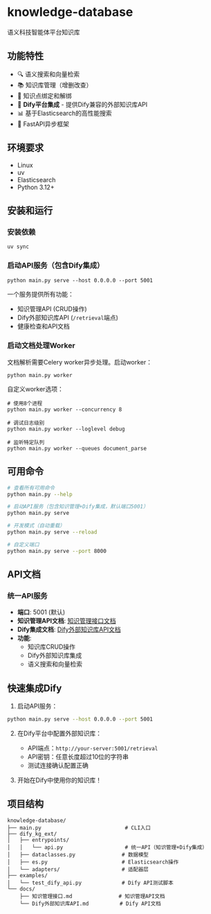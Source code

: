 # knowledge-database

语义科技智能体平台知识库

## 功能特性

- 🔍 语义搜索和向量检索
- 📚 知识库管理（增删改查）
- 🔗 知识点绑定和解绑
- 🤖 **Dify平台集成** - 提供Dify兼容的外部知识库API
- 📊 基于Elasticsearch的高性能搜索
- 🚀 FastAPI异步框架

## 环境要求
- Linux
- uv
- Elasticsearch
- Python 3.12+

## 安装和运行

### 安装依赖
```shell
uv sync
```

### 启动API服务（包含Dify集成）
```shell
python main.py serve --host 0.0.0.0 --port 5001
```

一个服务提供所有功能：
- 知识管理API (CRUD操作)
- Dify外部知识库API (`/retrieval`端点)
- 健康检查和API文档

### 启动文档处理Worker
文档解析需要Celery worker异步处理。启动worker：
```shell
python main.py worker
```

自定义worker选项：
```shell
# 使用8个进程
python main.py worker --concurrency 8

# 调试日志级别
python main.py worker --loglevel debug

# 监听特定队列
python main.py worker --queues document_parse
```

## 可用命令

```bash
# 查看所有可用命令
python main.py --help

# 启动API服务（包含知识管理+Dify集成，默认端口5001）
python main.py serve

# 开发模式（自动重载）
python main.py serve --reload

# 自定义端口
python main.py serve --port 8000
```

## API文档

### 统一API服务
- **端口**: 5001 (默认)
- **知识管理API文档**: [知识管理接口文档](./docs/知识管理接口.md)
- **Dify集成文档**: [Dify外部知识库API文档](./docs/Dify外部知识库API.md)
- **功能**: 
  - 知识库CRUD操作
  - Dify外部知识库集成
  - 语义搜索和向量检索

## 快速集成Dify

1. 启动API服务：
```bash
python main.py serve --host 0.0.0.0 --port 5001
```

2. 在Dify平台中配置外部知识库：
   - API端点：`http://your-server:5001/retrieval`
   - API密钥：任意长度超过10位的字符串
   - 测试连接确认配置正确

3. 开始在Dify中使用你的知识库！

## 项目结构

```
knowledge-database/
├── main.py                           # CLI入口
├── dify_kg_ext/
│   ├── entrypoints/
│   │   └── api.py                    # 统一API（知识管理+Dify集成）
│   ├── dataclasses.py               # 数据模型
│   ├── es.py                        # Elasticsearch操作
│   └── adapters/                    # 适配器层
├── examples/
│   └── test_dify_api.py             # Dify API测试脚本
└── docs/
    ├── 知识管理接口.md               # 知识管理API文档
    └── Dify外部知识库API.md          # Dify API文档
```
